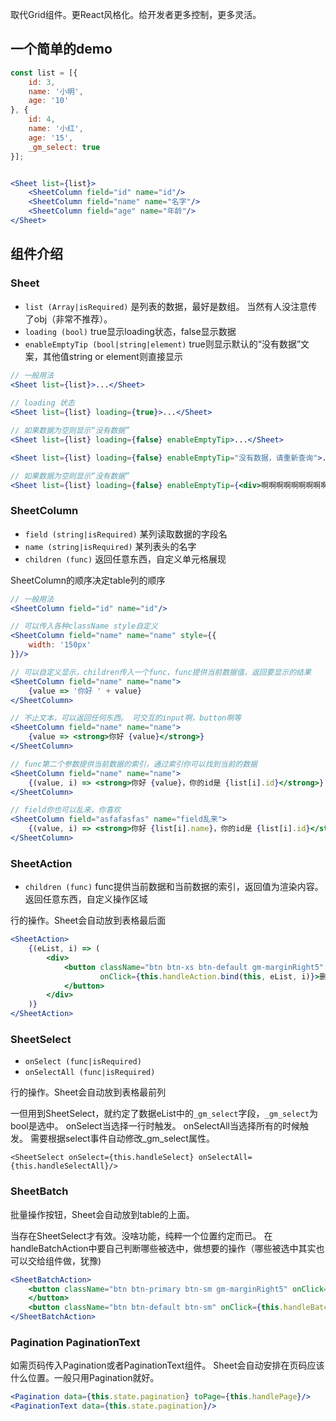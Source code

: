 取代Grid组件。更React风格化。给开发者更多控制，更多灵活。

## 一个简单的demo

```jsx
const list = [{
    id: 3,
    name: '小明',
    age: '10'
}, {
    id: 4,
    name: '小红',
    age: '15',
    _gm_select: true
}];


<Sheet list={list}>
    <SheetColumn field="id" name="id"/>
    <SheetColumn field="name" name="名字"/>
    <SheetColumn field="age" name="年龄"/>
</Sheet>
```

## 组件介绍

### Sheet

- `list (Array|isRequired)` 是列表的数据，最好是数组。 当然有人没注意传了obj（非常不推荐）。
- `loading (bool)` true显示loading状态，false显示数据
- `enableEmptyTip (bool|string|element)` true则显示默认的“没有数据”文案，其他值string or element则直接显示 

```jsx
// 一般用法
<Sheet list={list}>...</Sheet>
 
// loading 状态
<Sheet list={list} loading={true}>...</Sheet>

// 如果数据为空则显示“没有数据”
<Sheet list={list} loading={false} enableEmptyTip>...</Sheet>

<Sheet list={list} loading={false} enableEmptyTip="没有数据，请重新查询">...</Sheet>

// 如果数据为空则显示“没有数据”
<Sheet list={list} loading={false} enableEmptyTip={<div>啊啊啊啊啊啊啊啊啊啊</div>}>...</Sheet>
```

### SheetColumn

- `field (string|isRequired)` 某列读取数据的字段名
- `name (string|isRequired)` 某列表头的名字
- `children (func)` 返回任意东西，自定义单元格展现 

SheetColumn的顺序决定table列的顺序

```jsx
// 一般用法
<SheetColumn field="id" name="id"/>

// 可以传入各种className style自定义
<SheetColumn field="name" name="name" style={{
    width: '150px'
}}/>

// 可以自定义显示，children传入一个func，func提供当前数据值，返回要显示的结果
<SheetColumn field="name" name="name">
    {value => '你好 ' + value}
</SheetColumn>

// 不止文本，可以返回任何东西。 可交互的input啊，button啊等
<SheetColumn field="name" name="name">
    {value => <strong>你好 {value}</strong>}
</SheetColumn>

// func第二个参数提供当前数据的索引，通过索引你可以找到当前的数据
<SheetColumn field="name" name="name">
    {(value, i) => <strong>你好 {value}，你的id是 {list[i].id}</strong>}
</SheetColumn>

// field你也可以乱来，你喜欢
<SheetColumn field="asfafasfas" name="field乱来">
    {(value, i) => <strong>你好 {list[i].name}，你的id是 {list[i].id}</strong>}
</SheetColumn>
```

### SheetAction

- `children (func)` func提供当前数据和当前数据的索引，返回值为渲染内容。返回任意东西，自定义操作区域

行的操作。Sheet会自动放到表格最后面

```jsx
<SheetAction>
    {(eList, i) => (
        <div>
            <button className="btn btn-xs btn-default gm-marginRight5"
                    onClick={this.handleAction.bind(this, eList, i)}>删除
            </button>
        </div>
    )}
</SheetAction>
```

### SheetSelect

- `onSelect (func|isRequired)`
- `onSelectAll (func|isRequired)`

行的操作。Sheet会自动放到表格最前列

一但用到SheetSelect，就约定了数据eList中的`_gm_select`字段，`_gm_select`为bool是选中。
onSelect当选择一行时触发。
onSelectAll当选择所有的时候触发。
需要根据select事件自动修改_gm_select属性。

```
<SheetSelect onSelect={this.handleSelect} onSelectAll={this.handleSelectAll}/>
```

### SheetBatch

批量操作按钮，Sheet会自动放到table的上面。

当存在SheetSelect才有效。没啥功能，纯粹一个位置约定而已。
在handleBatchAction中要自己判断哪些被选中，做想要的操作（哪些被选中其实也可以交给组件做，犹豫)

```jsx
<SheetBatchAction>
    <button className="btn btn-primary btn-sm gm-marginRight5" onClick={this.handleBatchAction}>批量操作
    </button>
    <button className="btn btn-default btn-sm" onClick={this.handleBatchAction}>批量操作2</button>
</SheetBatchAction>
```

### Pagination PaginationText

如需页码传入Pagination或者PaginationText组件。 
Sheet会自动安排在页码应该什么位置。一般只用Pagination就好。

```jsx
<Pagination data={this.state.pagination} toPage={this.handlePage}/>
<PaginationText data={this.state.pagination}/>
```